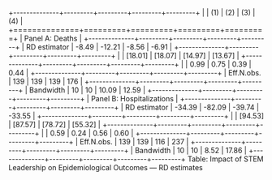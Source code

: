 +--------------+---------+---------+---------+---------+
|              | (1)     | (2)     | (3)     | (4)     |
+==============+=========+=========+=========+=========+
| Panel A: Deaths                                      |
+--------------+---------+---------+---------+---------+
| RD estimator | -8.49   | -12.21  | -8.56   | -6.91   |
+--------------+---------+---------+---------+---------+
|              | [18.01] | [18.07] | [14.97] | [13.67] |
+--------------+---------+---------+---------+---------+
|              | 0.99    | 0.75    | 0.39    | 0.44    |
+--------------+---------+---------+---------+---------+
| Eff.N.obs.   | 139     | 139     | 139     | 176     |
+--------------+---------+---------+---------+---------+
| Bandwidth    | 10      | 10      | 10.09   | 12.59   |
+--------------+---------+---------+---------+---------+
| Panel B: Hospitalizations                            |
+--------------+---------+---------+---------+---------+
| RD estimator | -34.39  | -82.09  | -39.74  | -33.55  |
+--------------+---------+---------+---------+---------+
|              | [94.53] | [87.57] | [78.72] | [55.32] |
+--------------+---------+---------+---------+---------+
|              | 0.59    | 0.24    | 0.56    | 0.60    |
+--------------+---------+---------+---------+---------+
| Eff.N.obs.   | 139     | 139     | 116     | 237     |
+--------------+---------+---------+---------+---------+
| Bandwidth    | 10      | 10      | 8.52    | 17.86   |
+--------------+---------+---------+---------+---------+
Table: Impact of STEM Leadership on Epidemiological Outcomes — RD estimates
